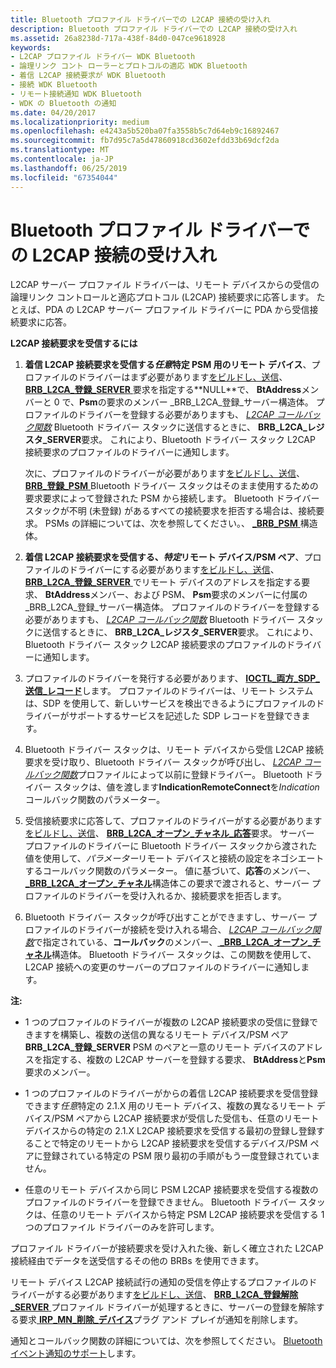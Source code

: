 ```yaml
---
title: Bluetooth プロファイル ドライバーでの L2CAP 接続の受け入れ
description: Bluetooth プロファイル ドライバーでの L2CAP 接続の受け入れ
ms.assetid: 26a8238d-717a-438f-84d0-047ce9618928
keywords:
- L2CAP プロファイル ドライバー WDK Bluetooth
- 論理リンク コント ローラーとプロトコルの適応 WDK Bluetooth
- 着信 L2CAP 接続要求が WDK Bluetooth
- 接続 WDK Bluetooth
- リモート接続通知 WDK Bluetooth
- WDK の Bluetooth の通知
ms.date: 04/20/2017
ms.localizationpriority: medium
ms.openlocfilehash: e4243a5b520ba07fa3558b5c7d64eb9c16892467
ms.sourcegitcommit: fb7d95c7a5d47860918cd3602efdd33b69dcf2da
ms.translationtype: MT
ms.contentlocale: ja-JP
ms.lasthandoff: 06/25/2019
ms.locfileid: "67354044"
---
```

# <a name="accepting-l2cap-connections-in-a-bluetooth-profile-driver"></a>Bluetooth プロファイル ドライバーでの L2CAP 接続の受け入れ


L2CAP サーバー プロファイル ドライバーは、リモート デバイスからの受信の論理リンク コントロールと適応プロトコル (L2CAP) 接続要求に応答します。 たとえば、PDA の L2CAP サーバー プロファイル ドライバーに PDA から受信接続要求に応答。

**L2CAP 接続要求を受信するには**

1.  **着信 L2CAP 接続要求を受信する*任意*特定 PSM 用のリモート デバイス**、プロファイルのドライバーはまず必要があります[をビルドし、送信](building-and-sending-a-brb.md)、 [ **BRB\_L2CA\_登録\_SERVER** ](https://docs.microsoft.com/previous-versions/ff536618(v=vs.85))要求を指定する**NULL**で、 **BtAddress**メンバーと 0 で、**Psm**の要求のメンバー \_BRB\_L2CA\_登録\_サーバー構造体。 プロファイルのドライバーを登録する必要がありますも、 [ *L2CAP コールバック関数*](https://docs.microsoft.com/windows-hardware/drivers/ddi/content/bthddi/nc-bthddi-pfnbthport_indication_callback) Bluetooth ドライバー スタックに送信するときに、 **BRB\_L2CA\_レジスタ\_SERVER**要求。 これにより、Bluetooth ドライバー スタック L2CAP 接続要求のプロファイルのドライバーに通知します。

    次に、プロファイルのドライバーが必要があります[をビルドし、送信](building-and-sending-a-brb.md)、 [ **BRB\_登録\_PSM** ](https://docs.microsoft.com/previous-versions/ff536621(v=vs.85)) Bluetooth ドライバー スタックはそのまま使用するための要求要求によって登録された PSM から接続します。 Bluetooth ドライバー スタックが不明 (未登録) があるすべての接続要求を拒否する場合は、接続要求。 PSMs の詳細については、次を参照してください。、 [  **\_BRB\_PSM** ](https://docs.microsoft.com/windows-hardware/drivers/ddi/content/bthddi/ns-bthddi-_brb_psm)構造体。

2.  **着信 L2CAP 接続要求を受信する、*特定*リモート デバイス/PSM ペア**、プロファイルのドライバーにする必要があります[をビルドし、送信](building-and-sending-a-brb.md)、 [ **BRB\_L2CA\_登録\_SERVER** ](https://docs.microsoft.com/previous-versions/ff536618(v=vs.85))でリモート デバイスのアドレスを指定する要求、 **BtAddress**メンバー、および PSM、 **Psm**要求のメンバーに付属の\_BRB\_L2CA\_登録\_サーバー構造体。 プロファイルのドライバーを登録する必要がありますも、 [ *L2CAP コールバック関数*](https://docs.microsoft.com/windows-hardware/drivers/ddi/content/bthddi/nc-bthddi-pfnbthport_indication_callback) Bluetooth ドライバー スタックに送信するときに、 **BRB\_L2CA\_レジスタ\_SERVER**要求。 これにより、Bluetooth ドライバー スタック L2CAP 接続要求のプロファイルのドライバーに通知します。

3.  プロファイルのドライバーを発行する必要があります、 [ **IOCTL\_両方\_SDP\_送信\_レコード**](https://docs.microsoft.com/windows-hardware/drivers/ddi/content/bthioctl/ni-bthioctl-ioctl_bth_sdp_submit_record)します。 プロファイルのドライバーは、リモート システムは、SDP を使用して、新しいサービスを検出できるようにプロファイルのドライバーがサポートするサービスを記述した SDP レコードを登録できます。

4.  Bluetooth ドライバー スタックは、リモート デバイスから受信 L2CAP 接続要求を受け取り、Bluetooth ドライバー スタックが呼び出し、 [ *L2CAP コールバック関数*](https://docs.microsoft.com/windows-hardware/drivers/ddi/content/bthddi/nc-bthddi-pfnbthport_indication_callback)プロファイルによって以前に登録ドライバー。 Bluetooth ドライバー スタックは、値を渡します**IndicationRemoteConnect**を*Indication*コールバック関数のパラメーター。

5.  受信接続要求に応答して、プロファイルのドライバーがする必要があります[をビルドし、送信](building-and-sending-a-brb.md)、 [ **BRB\_L2CA\_オープン\_チャネル\_応答**](https://docs.microsoft.com/previous-versions/ff536616(v=vs.85))要求。 サーバー プロファイルのドライバーに Bluetooth ドライバー スタックから渡された値を使用して、*パラメーター*リモート デバイスと接続の設定をネゴシエートするコールバック関数のパラメーター。 値に基づいて、**応答**のメンバー、 [  **\_BRB\_L2CA\_オープン\_チャネル**](https://docs.microsoft.com/windows-hardware/drivers/ddi/content/bthddi/ns-bthddi-_brb_l2ca_open_channel)構造体この要求で渡されると、サーバー プロファイルのドライバーを受け入れるか、接続要求を拒否します。

6.  Bluetooth ドライバー スタックが呼び出すことができますし、サーバー プロファイルのドライバーが接続を受け入れる場合、 [ *L2CAP コールバック関数*](https://docs.microsoft.com/windows-hardware/drivers/ddi/content/bthddi/nc-bthddi-pfnbthport_indication_callback)で指定されている、**コールバック**のメンバー、[  **\_BRB\_L2CA\_オープン\_チャネル**](https://docs.microsoft.com/windows-hardware/drivers/ddi/content/bthddi/ns-bthddi-_brb_l2ca_open_channel)構造体。 Bluetooth ドライバー スタックは、この関数を使用して、L2CAP 接続への変更のサーバーのプロファイルのドライバーに通知します。

**注:**  
-   1 つのプロファイルのドライバーが複数の L2CAP 接続要求の受信に登録できますを構築し、複数の送信の異なるリモート デバイス/PSM ペア**BRB\_L2CA\_登録\_SERVER** PSM のペアと一意のリモート デバイスのアドレスを指定する、複数の L2CAP サーバーを登録する要求、 **BtAddress**と**Psm**要求のメンバー。

-   1 つのプロファイルのドライバーがからの着信 L2CAP 接続要求を受信登録できます*任意*特定の 2.1.X 用のリモート デバイス、複数の異なるリモート デバイス/PSM ペアから L2CAP 接続要求が受信した受信も、任意のリモート デバイスからの特定の 2.1.X L2CAP 接続要求を受信する最初の登録し登録することで特定のリモートから L2CAP 接続要求を受信するデバイス/PSM ペアに登録されている特定の PSM 限り最初の手順がもう一度登録されていません。

-   任意のリモート デバイスから同じ PSM L2CAP 接続要求を受信する複数のプロファイルのドライバーを登録できません。 Bluetooth ドライバー スタックは、任意のリモート デバイスから特定 PSM L2CAP 接続要求を受信する 1 つのプロファイル ドライバーのみを許可します。

 

プロファイル ドライバーが接続要求を受け入れた後、新しく確立された L2CAP 接続経由でデータを送受信するその他の BRBs を使用できます。

リモート デバイス L2CAP 接続試行の通知の受信を停止するプロファイルのドライバーがする必要があります[をビルドし、送信](building-and-sending-a-brb.md)、 [ **BRB\_L2CA\_登録解除\_SERVER** ](https://docs.microsoft.com/previous-versions/ff536619(v=vs.85))プロファイル ドライバーが処理するときに、サーバーの登録を解除する要求[ **IRP\_MN\_削除\_デバイス**](https://docs.microsoft.com/windows-hardware/drivers/kernel/irp-mn-remove-device)プラグ アンド プレイが通知を削除します。

通知とコールバック関数の詳細については、次を参照してください。 [Bluetooth イベント通知のサポート](supporting-bluetooth-event-notifications.md)します。

 

 





